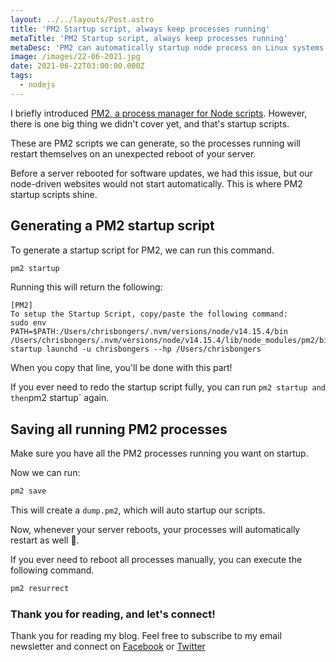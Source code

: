 ```yaml
---
layout: ../../layouts/Post.astro
title: 'PM2 Startup script, always keep processes running'
metaTitle: 'PM2 Startup script, always keep processes running'
metaDesc: 'PM2 can automatically startup node process on Linux systems'
image: /images/22-06-2021.jpg
date: 2021-06-22T03:00:00.000Z
tags:
  - nodejs
---
```


I briefly introduced [PM2, a process manager for Node scripts](https://daily-dev-tips.com/posts/why-pm2-is-the-process-manager-youre-missing/). However, there is one big thing we didn't cover yet, and that's startup scripts.

These are PM2 scripts we can generate, so the processes running will restart themselves on an unexpected reboot of your server.

Before a server rebooted for software updates, we had this issue, but our node-driven websites would not start automatically.
This is where PM2 startup scripts shine.

## Generating a PM2 startup script

To generate a startup script for PM2, we can run this command.

```bash
pm2 startup
```

Running this will return the following:

```text
[PM2]
To setup the Startup Script, copy/paste the following command:
sudo env PATH=$PATH:/Users/chrisbongers/.nvm/versions/node/v14.15.4/bin /Users/chrisbongers/.nvm/versions/node/v14.15.4/lib/node_modules/pm2/bin/pm2 startup launchd -u chrisbongers --hp /Users/chrisbongers
```

When you copy that line, you'll be done with this part!

If you ever need to redo the startup script fully, you can run `pm2 startup and then`pm2 startup` again.

## Saving all running PM2 processes

Make sure you have all the PM2 processes running you want on startup.

Now we can run:

```bash
pm2 save
```

This will create a `dump.pm2`, which will auto startup our scripts.

Now, whenever your server reboots, your processes will automatically restart as well 🤗.

If you ever need to reboot all processes manually, you can execute the following command.

```bash
pm2 resurrect
```

### Thank you for reading, and let's connect!

Thank you for reading my blog. Feel free to subscribe to my email newsletter and connect on [Facebook](https://www.facebook.com/DailyDevTipsBlog) or [Twitter](https://twitter.com/DailyDevTips1)

